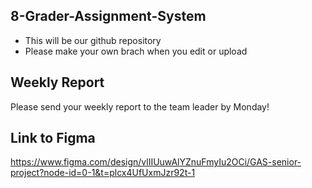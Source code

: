 ## 8-Grader-Assignment-System
* This will be our github repository
* Please make your own brach when you edit or upload

## Weekly Report
Please send your weekly report to the team leader by Monday!

## Link to Figma
https://www.figma.com/design/vlIIUuwAlYZnuFmyIu2OCi/GAS-senior-project?node-id=0-1&t=plcx4UfUxmJzr92t-1
